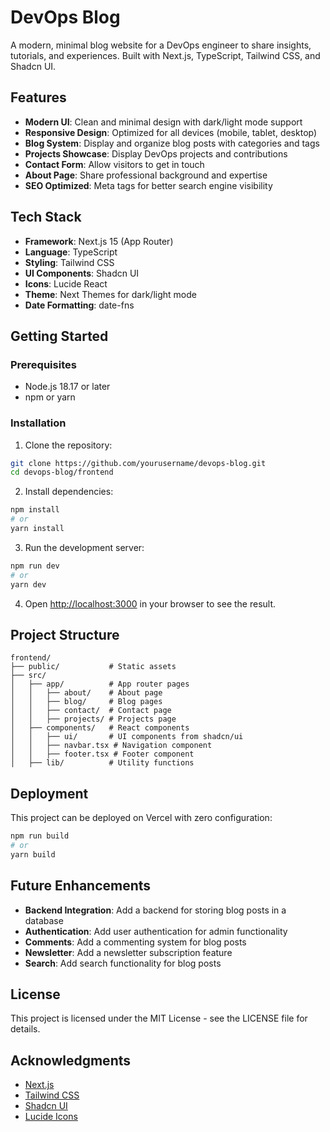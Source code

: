 # DevOps Blog

A modern, minimal blog website for a DevOps engineer to share insights, tutorials, and experiences. Built with Next.js, TypeScript, Tailwind CSS, and Shadcn UI.

## Features

- **Modern UI**: Clean and minimal design with dark/light mode support
- **Responsive Design**: Optimized for all devices (mobile, tablet, desktop)
- **Blog System**: Display and organize blog posts with categories and tags
- **Projects Showcase**: Display DevOps projects and contributions
- **Contact Form**: Allow visitors to get in touch
- **About Page**: Share professional background and expertise
- **SEO Optimized**: Meta tags for better search engine visibility

## Tech Stack

- **Framework**: Next.js 15 (App Router)
- **Language**: TypeScript
- **Styling**: Tailwind CSS
- **UI Components**: Shadcn UI
- **Icons**: Lucide React
- **Theme**: Next Themes for dark/light mode
- **Date Formatting**: date-fns

## Getting Started

### Prerequisites

- Node.js 18.17 or later
- npm or yarn

### Installation

1. Clone the repository:

```bash
git clone https://github.com/yourusername/devops-blog.git
cd devops-blog/frontend
```

2. Install dependencies:

```bash
npm install
# or
yarn install
```

3. Run the development server:

```bash
npm run dev
# or
yarn dev
```

4. Open [http://localhost:3000](http://localhost:3000) in your browser to see the result.

## Project Structure

```
frontend/
├── public/           # Static assets
├── src/
│   ├── app/          # App router pages
│   │   ├── about/    # About page
│   │   ├── blog/     # Blog pages
│   │   ├── contact/  # Contact page
│   │   ├── projects/ # Projects page
│   ├── components/   # React components
│   │   ├── ui/       # UI components from shadcn/ui
│   │   ├── navbar.tsx # Navigation component
│   │   ├── footer.tsx # Footer component
│   ├── lib/          # Utility functions
```

## Deployment

This project can be deployed on Vercel with zero configuration:

```bash
npm run build
# or
yarn build
```

## Future Enhancements

- **Backend Integration**: Add a backend for storing blog posts in a database
- **Authentication**: Add user authentication for admin functionality
- **Comments**: Add a commenting system for blog posts
- **Newsletter**: Add a newsletter subscription feature
- **Search**: Add search functionality for blog posts

## License

This project is licensed under the MIT License - see the LICENSE file for details.

## Acknowledgments

- [Next.js](https://nextjs.org/)
- [Tailwind CSS](https://tailwindcss.com/)
- [Shadcn UI](https://ui.shadcn.com/)
- [Lucide Icons](https://lucide.dev/)
